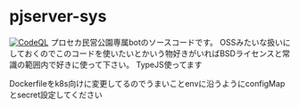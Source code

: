 # pjserver-sys

[![CodeQL](https://github.com/AkatukiSora/pjserver-sys/actions/workflows/CodeQL.yml/badge.svg?branch=master)](https://github.com/AkatukiSora/pjserver-sys/actions/workflows/CodeQL.yml)
プロセカ民営公園専属botのソースコードです。
OSSみたいな扱いにしておくのでこのコードを使いたいとかいう物好きがいればBSDライセンスと常識の範囲内で好きに使って下さい。
TypeJS使ってます

Dockerfileをk8s向けに変更してるのでうまいことenvに沿うようにconfigMapとsecret設定してください

